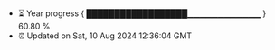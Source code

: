 - ⏳ Year progress { ██████████████████▁▁▁▁▁▁▁▁▁▁▁▁ } 60.80 %
- ⏰ Updated on Sat, 10 Aug 2024 12:36:04 GMT

